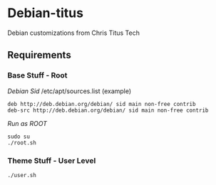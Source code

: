# Debian-titus
Debian customizations from Chris Titus Tech
 
## Requirements

### Base Stuff - Root

*Debian Sid* /etc/apt/sources.list (example)
```
deb http://deb.debian.org/debian/ sid main non-free contrib
deb-src http://deb.debian.org/debian/ sid main non-free contrib
```

_Run as ROOT_
```
sudo su
./root.sh
```

### Theme Stuff - User Level
 ```
 ./user.sh
 ```
